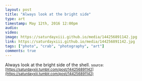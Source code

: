 ```yaml
---
layout: post
title: "Always look at the bright side"
type: art
timestamp: May 12th, 2016 12:00pm
audio: 
video: 
image: https://saturdayxiii.github.io/media/144256891142.jpg
link: https://saturdayxiii.github.io/media/144256891142.jpg
tags: ["photo", "crab", "photography", "art"]
comments: true
---
```

Always look at the bright side of the shell.
<small>source: [https://saturdayxiii.tumblr.com/post/144256891142](https://saturdayxiii.tumblr.com/post/144256891142)</small>